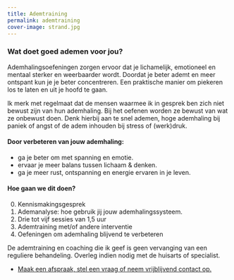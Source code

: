 ```yaml
---
title: Ademtraining
permalink: ademtraining
cover-image: strand.jpg
---
```


### Wat doet goed ademen voor jou?

Ademhalingsoefeningen zorgen ervoor dat je lichamelijk, emotioneel en mentaal sterker en weerbaarder wordt. Doordat je beter ademt en meer ontspant kun je je beter concentreren. Een praktische manier om piekeren los te laten en uit je hoofd te gaan.

Ik merk met regelmaat dat de mensen waarmee ik in gesprek ben zich niet bewust zijn van hun ademhaling. Bij het oefenen worden ze bewust van wat ze onbewust doen. Denk hierbij aan te snel ademen, hoge ademhaling bij paniek of angst of de adem inhouden bij stress of (werk)druk.

#### Door verbeteren van jouw ademhaling:

* ga je beter om met spanning en emotie.
* ervaar je meer balans tussen lichaam & denken.
* ga je meer rust, ontspanning en energie ervaren in je leven.


#### Hoe gaan we dit doen?

0. Kennismakingsgesprek
1. Ademanalyse: hoe gebruik jij jouw ademhalingssysteem.
2. Drie tot vijf sessies van 1,5 uur
3. Ademtraining met/of andere interventie
4. Oefeningen om ademhaling blijvend te verbeteren

<p class="smallprint">
De ademtraining en coaching die ik geef is geen vervanging van een reguliere behandeling. Overleg indien nodig met de huisarts of specialist.
</p>

<ul class="call-to-action">
  <li><a href="/maak-een-afspraak">Maak een afspraak, stel een vraag of neem vrijblijvend contact op.</a></li>
</ul>
